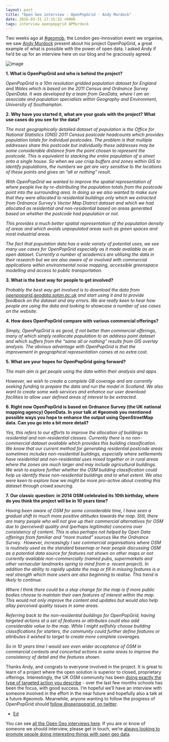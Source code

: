 ```yaml
--- 
layout: post
title: "Open Geo interview - OpenPopGrid - Andy Murdock"
date: 2016-03-31 17:15:32 +0000
tags: interview openpopgrid APMurdock
---
```

Two weeks ago at [#geomob](http://geomobldn.org/), the London geo-innovation event we organise, we saw [Andy Murdock](https://twitter.com/APMurdock) present about his project OpenPopGrid, a great example of what is possible with the power of open data. I asked Andy if he’d be up for an interview here on our blog and he graciously agreed.

![image](/images/tumblr_inline_o4wv9iqbNP1siukvl_540.png)

**1\. What is OpenPopGrid and who is behind the project?**

_OpenPopGrid is a 10m resolution gridded population dataset for England and Wales which is based on the 2011 Census and Ordnance Survey OpenData. It was developed by a team from GeoData, where I am an associate and population specialists within Geography and Environment, University of Southampton._

**2\. Why have you started it, what are your goals with the project? What use cases do you see for the data?**

_The most geographically detailed dataset of population is the Office for National Statistics (ONS) 2011 Census postcode headcounts which provides population totals for individual postcodes. The problem is that multiple addresses share this postcode but individually these addresses may be some considerable distance from the point chosen to represent the postcode. This is equivalent to stacking the entire population of a street onto a single house. So when we use crisp buffers and zones within GIS to identify populations, the numbers we get are very sensitive to the locations of these points and gives an “all or nothing” result._

_With OpenPopGrid we wanted to improve the spatial representation of where people live by re-distributing the population totals from the postcode point into the surrounding area. In doing so we also wanted to make sure that they were allocated to residential buildings only which we extracted from Ordnance Survey’s Vector Map District dataset and which we had allocated as residential and non-residential based on areas generated based on whether the postcode had population or not._

_This provides a much better spatial representation of the population density of areas and which avoids unpopulated areas such as green spaces and most industrial areas._

_The fact that population data has a wide variety of potential uses, we see many use cases for OpenPopGrid especially as it made available as an open dataset. Currently a number of academics are utilising the data in their research but we are also aware of or involved with commercial applications within environmental noise mapping, accessible greenspace modelling and access to public transportation._

**3\. What is the best way for people to get involved?**

_Probably the best way get involved is to download the data from [openpopgrid.geodata.soton.ac.uk](http://openpopgrid.geodata.soton.ac.uk) and start using it and to provide feedback on the dataset and any errors. We are really keen to hear how people are using the data and looking to showcase a number of use cases on the website._

**4\. How does OpenPopGrid compare with various commercial offerings?**

_Simply, OpenPopGrid is as good, if not better than commercial offerings, many of which simply reallocate population to an address point dataset and which suffers from the “same all or nothing” results from GIS overlay analysis. The obvious advantage with OpenPopGrid is that the improvement in geographical representation comes at no extra cost._

**5\. What are your hopes for OpenPopGrid going forward?**

_The main aim is get people using the data within their analysis and apps._

_However, we wish to create a complete GB coverage and are currently seeking funding to prepare the data and run the model in Scotland. We also want to create some web services and enhance our user download facilities to allow user defined areas of interest to be extracted._

**6. Right now OpenPopGrid is based on Ordnance Survey (the UK national mapping agency) OpenData. In your talk at #geomob you mentioned possible ways you hope to enhance the output using OpenStreetMap data. Can you go into a bit more detail?**

_Yes, this refers to our efforts to improve the allocation of buildings to residential and non-residential classes. Currently there is no non-commercial dataset available which provides this building classification. We know that our current method for generating residential postcode areas sometimes includes non-residential buildings, especially where settlements have residential and non-residential uses mixed together or in rural areas where the zones are much larger and may include agricultural buildings. We wish to explore further whether the OSM building classification could help us identify these non-residential buildings and to what extent. We also were keen to explore how we might be more pro-active about creating this dataset through crowd sourcing._

**7\. Our classic question: in 2014 OSM celebrated its 10th birthday, where do you think the project will be in 10 years time?**

_Having been aware of OSM for some considerable time, I have seen a gradual shift to much more positive attitudes towards the map. Still, there are many people who will not give up their commercial alternatives for OSM due to (perceived) quality and (perhaps legitimate) concerns over consistency of content. This is also perhaps not helped by Open Data offerings from familiar and “more trusted” sources like the Ordnance Survey.  However, increasingly I see commercial organisations where OSM is routinely used as the standard basemap or hear people discussing OSM as a potential data source for features not shown on other maps or not currently available non-commercially (named pubs, supermarkets and other vernacular landmarks spring to mind from a  recent project). In addition the ability to rapidly update the map or fill in missing features is a real strength which more users are also beginning to realise. This trend is likely to continue._

_Where I think there could be a step change for the map is if more public bodies choose to maintain their own features of interest within the map. This would not only improve the content and updates but would also help allay perceived quality issues in some areas._

_Referring back to the non-residential buildings for OpenPopGrid, having targeted actions at a set of features or attributes could also add considerable value to the map. While I might selfishly choose building classifications for starters, the community could further define features or attributes it wished to target to create more complete coverages._

_So in 10 years time I would see even wider acceptance of OSM in commercial contexts and concerted actions in some areas to improve the consistency of detail and the features shown._

Thanks Andy, and congrats to everyone involved in the project. It is great to learn of a project where the open solution is superior to closed, proprietary offerings. Interestingly, the UK OSM community has been [doing exactly the type of targeted action you describe](http://wiki.openstreetmap.org/wiki/UK_Quarterly_Projects) - over the last few months schools has been the focus, with good success. I’m hopeful we’ll have an interview with someone involved in the effort in the near future and hopefully also a talk at a future #geomob. Meanwhile, anyone wanting to follow the progress of OpenPopGrid should [follow @openpopgrid  on twitter](https://twitter.com/openpopgrid). 

- [Ed](https://twitter.com/freyfogle)  

You can see [all the Open Geo interviews here](http://blog.opencagedata.com/tagged/interview). If you are or know of someone we should interview, please get in touch, we’re [always looking to promote people doing interesting things with open geo data](http://blog.opencagedata.com/post/98139732993/call-for-open-geo-openstreetmap-interviewees).